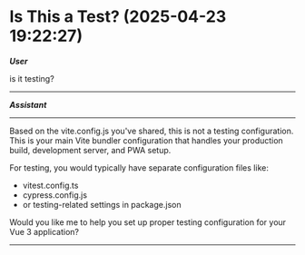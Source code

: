 <!-- Generated by SpecStory -->

# Is This a Test? (2025-04-23 19:22:27)

_**User**_

is it testing?

---

_**Assistant**_



---

Based on the vite.config.js you've shared, this is not a testing configuration. This is your main Vite bundler configuration that handles your production build, development server, and PWA setup. 

For testing, you would typically have separate configuration files like:
- vitest.config.ts
- cypress.config.js
- or testing-related settings in package.json

Would you like me to help you set up proper testing configuration for your Vue 3 application?

---

